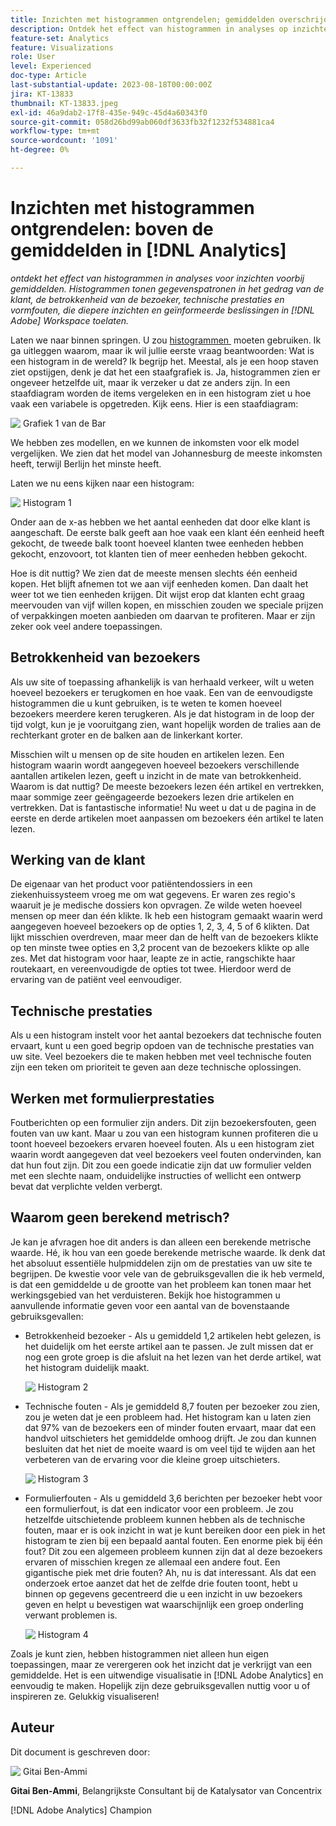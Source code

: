 ```yaml
---
title: Inzichten met histogrammen ontgrendelen; gemiddelden overschrijden in  [!DNL Analytics]
description: Ontdek het effect van histogrammen in analyses op inzichten boven gemiddelden.
feature-set: Analytics
feature: Visualizations
role: User
level: Experienced
doc-type: Article
last-substantial-update: 2023-08-18T00:00:00Z
jira: KT-13833
thumbnail: KT-13833.jpeg
exl-id: 46a9dab2-17f8-435e-949c-45d4a60343f0
source-git-commit: 058d26bd99ab060df3633fb32f1232f534881ca4
workflow-type: tm+mt
source-wordcount: '1091'
ht-degree: 0%

---
```


# Inzichten met histogrammen ontgrendelen: boven de gemiddelden in [!DNL Analytics]

_ontdekt het effect van histogrammen in analyses voor inzichten voorbij gemiddelden. Histogrammen tonen gegevenspatronen in het gedrag van de klant, de betrokkenheid van de bezoeker, technische prestaties en vormfouten, die diepere inzichten en geïnformeerde beslissingen in [!DNL Adobe] Workspace toelaten._

Laten we naar binnen springen. U zou [&#x200B; histogrammen &#x200B;](https://experienceleague.adobe.com/docs/analytics/analyze/analysis-workspace/visualizations/histogram.html?lang=nl-NL) moeten gebruiken. Ik ga uitleggen waarom, maar ik wil jullie eerste vraag beantwoorden: Wat is een histogram in de wereld? Ik begrijp het. Meestal, als je een hoop staven ziet opstijgen, denk je dat het een staafgrafiek is. Ja, histogrammen zien er ongeveer hetzelfde uit, maar ik verzeker u dat ze anders zijn. In een staafdiagram worden de items vergeleken en in een histogram ziet u hoe vaak een variabele is opgetreden. Kijk eens. Hier is een staafdiagram:

![&#x200B; Grafiek 1 van de Bar &#x200B;](assets/bar-chart-1.png)

We hebben zes modellen, en we kunnen de inkomsten voor elk model vergelijken. We zien dat het model van Johannesburg de meeste inkomsten heeft, terwijl Berlijn het minste heeft.

Laten we nu eens kijken naar een histogram:

![&#x200B; Histogram 1 &#x200B;](assets/histogram-1.png)

Onder aan de x-as hebben we het aantal eenheden dat door elke klant is aangeschaft. De eerste balk geeft aan hoe vaak een klant één eenheid heeft gekocht, de tweede balk toont hoeveel klanten twee eenheden hebben gekocht, enzovoort, tot klanten tien of meer eenheden hebben gekocht.

Hoe is dit nuttig? We zien dat de meeste mensen slechts één eenheid kopen. Het blijft afnemen tot we aan vijf eenheden komen. Dan daalt het weer tot we tien eenheden krijgen. Dit wijst erop dat klanten echt graag meervouden van vijf willen kopen, en misschien zouden we speciale prijzen of verpakkingen moeten aanbieden om daarvan te profiteren. Maar er zijn zeker ook veel andere toepassingen.

## Betrokkenheid van bezoekers

Als uw site of toepassing afhankelijk is van herhaald verkeer, wilt u weten hoeveel bezoekers er terugkomen en hoe vaak. Een van de eenvoudigste histogrammen die u kunt gebruiken, is te weten te komen hoeveel bezoekers meerdere keren terugkeren. Als je dat histogram in de loop der tijd volgt, kun je je vooruitgang zien, want hopelijk worden de tralies aan de rechterkant groter en de balken aan de linkerkant korter.

Misschien wilt u mensen op de site houden en artikelen lezen. Een histogram waarin wordt aangegeven hoeveel bezoekers verschillende aantallen artikelen lezen, geeft u inzicht in de mate van betrokkenheid. Waarom is dat nuttig? De meeste bezoekers lezen één artikel en vertrekken, maar sommige zeer geëngageerde bezoekers lezen drie artikelen en vertrekken. Dat is fantastische informatie! Nu weet u dat u de pagina in de eerste en derde artikelen moet aanpassen om bezoekers één artikel te laten lezen.

## Werking van de klant

De eigenaar van het product voor patiëntendossiers in een ziekenhuissysteem vroeg me om wat gegevens. Er waren zes regio&#39;s waaruit je je medische dossiers kon opvragen. Ze wilde weten hoeveel mensen op meer dan één klikte. Ik heb een histogram gemaakt waarin werd aangegeven hoeveel bezoekers op de opties 1, 2, 3, 4, 5 of 6 klikten. Dat lijkt misschien overdreven, maar meer dan de helft van de bezoekers klikte op ten minste twee opties en 3,2 procent van de bezoekers klikte op alle zes. Met dat histogram voor haar, leapte ze in actie, rangschikte haar routekaart, en vereenvoudigde de opties tot twee. Hierdoor werd de ervaring van de patiënt veel eenvoudiger.

## Technische prestaties

Als u een histogram instelt voor het aantal bezoekers dat technische fouten ervaart, kunt u een goed begrip opdoen van de technische prestaties van uw site. Veel bezoekers die te maken hebben met veel technische fouten zijn een teken om prioriteit te geven aan deze technische oplossingen.

## Werken met formulierprestaties

Foutberichten op een formulier zijn anders. Dit zijn bezoekersfouten, geen fouten van uw kant. Maar u zou van een histogram kunnen profiteren die u toont hoeveel bezoekers ervaren hoeveel fouten. Als u een histogram ziet waarin wordt aangegeven dat veel bezoekers veel fouten ondervinden, kan dat hun fout zijn. Dit zou een goede indicatie zijn dat uw formulier velden met een slechte naam, onduidelijke instructies of wellicht een ontwerp bevat dat verplichte velden verbergt.

## Waarom geen berekend metrisch?

Je kan je afvragen hoe dit anders is dan alleen een berekende metrische waarde. Hé, ik hou van een goede berekende metrische waarde. Ik denk dat het absoluut essentiële hulpmiddelen zijn om de prestaties van uw site te begrijpen. De kwestie voor vele van de gebruiksgevallen die ik heb vermeld, is dat een gemiddelde u de grootte van het probleem kan tonen maar het werkingsgebied van het verduisteren. Bekijk hoe histogrammen u aanvullende informatie geven voor een aantal van de bovenstaande gebruiksgevallen:

- Betrokkenheid bezoeker - Als u gemiddeld 1,2 artikelen hebt gelezen, is het duidelijk om het eerste artikel aan te passen. Je zult missen dat er nog een grote groep is die afsluit na het lezen van het derde artikel, wat het histogram duidelijk maakt.

  ![&#x200B; Histogram 2 &#x200B;](assets/histogram-2.png)

- Technische fouten - Als je gemiddeld 8,7 fouten per bezoeker zou zien, zou je weten dat je een probleem had. Het histogram kan u laten zien dat 97% van de bezoekers een of minder fouten ervaart, maar dat een handvol uitschieters het gemiddelde omhoog drijft. Je zou dan kunnen besluiten dat het niet de moeite waard is om veel tijd te wijden aan het verbeteren van de ervaring voor die kleine groep uitschieters.

  ![&#x200B; Histogram 3 &#x200B;](assets/histogram-3.png)

- Formulierfouten - Als u gemiddeld 3,6 berichten per bezoeker hebt voor een formulierfout, is dat een indicator voor een probleem. Je zou hetzelfde uitschietende probleem kunnen hebben als de technische fouten, maar er is ook inzicht in wat je kunt bereiken door een piek in het histogram te zien bij een bepaald aantal fouten. Een enorme piek bij één fout? Dit zou een algemeen probleem kunnen zijn dat al deze bezoekers ervaren of misschien kregen ze allemaal een andere fout. Een gigantische piek met drie fouten? Ah, nu is dat interessant. Als dat een onderzoek ertoe aanzet dat het de zelfde drie fouten toont, hebt u binnen op gegevens gecentreerd die u een inzicht in uw bezoekers geven en helpt u bevestigen wat waarschijnlijk een groep onderling verwant problemen is.

  ![&#x200B; Histogram 4 &#x200B;](assets/histogram-4.png)

Zoals je kunt zien, hebben histogrammen niet alleen hun eigen toepassingen, maar ze verergeren ook het inzicht dat je verkrijgt van een gemiddelde. Het is een uitwendige visualisatie in [!DNL Adobe Analytics] en eenvoudig te maken. Hopelijk zijn deze gebruiksgevallen nuttig voor u of inspireren ze. Gelukkig visualiseren!

## Auteur

Dit document is geschreven door:

![&#x200B; Gitai Ben-Ammi &#x200B;](assets/gitai-headshot.png)

**Gitai Ben-Ammi**, Belangrijkste Consultant bij de Katalysator van Concentrix

[!DNL Adobe Analytics] Champion
